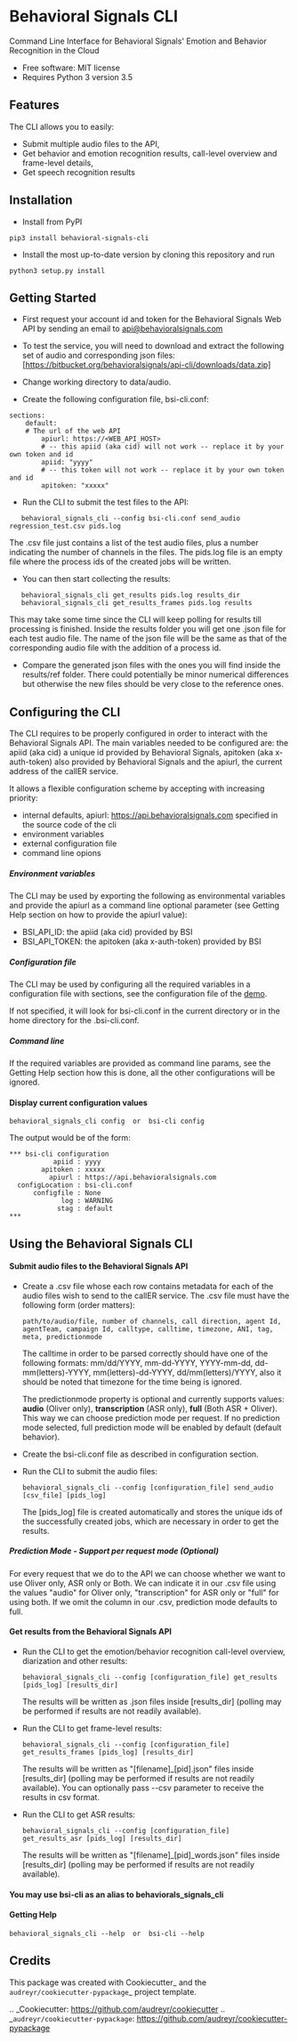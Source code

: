# Behavioral Signals CLI

Command Line Interface for Behavioral Signals' Emotion and Behavior Recognition in the Cloud


* Free software: MIT license
* Requires Python 3 version 3.5

Features
--------
The CLI allows you to easily:

- Submit multiple audio files to the API,
- Get behavior and emotion recognition results, call-level overview and frame-level details,
- Get speech recognition results


## Installation

* Install from PyPI
```
pip3 install behavioral-signals-cli
```

* Install the most up-to-date version by cloning this repository and run

```
python3 setup.py install
```


## Getting Started

* First request your account id and token for the Behavioral Signals Web API by sending an email to api@behavioralsignals.com

* To test the service, you will need to download and extract the following set of audio and corresponding json files: [https://bitbucket.org/behavioralsignals/api-cli/downloads/data.zip]

* Change working directory to data/audio.

* Create the following configuration file, bsi-cli.conf:
```
sections:
    default:
	# The url of the web API
        apiurl: https://<WEB_API_HOST>
        # -- this apiid (aka cid) will not work -- replace it by your own token and id
        apiid: "yyyy"
        # -- this token will not work -- replace it by your own token and id
        apitoken: "xxxxx"
```

* Run the CLI to submit the test files to the API:
```
   behavioral_signals_cli --config bsi-cli.conf send_audio regression_test.csv pids.log
```
   The .csv file just contains a list of the test audio files, plus a number indicating the number of channels in the files. The pids.log file is an empty file where the process ids of the created jobs will be written.

* You can then start collecting the results:
```
   behavioral_signals_cli get_results pids.log results_dir
   behavioral_signals_cli get_results_frames pids.log results
```
   This may take some time since the CLI will keep polling for results till processing is finished. Inside the results folder you will get one .json file for each test audio file. The name of the json file will be the same as that of the corresponding audio file with the addition of a process id.

* Compare the generated json files with the ones you will find inside the results/ref folder. There could potentially be minor numerical differences but otherwise the new files should be very close to the reference ones.


Configuring the CLI
--------
The CLI requires to be properly configured in order to interact with the Behavioral Signals API.
The main variables needed to be configured are: the apiid (aka cid) a unique id provided by Behavioral Signals, apitoken (aka x-auth-token) also provided by Behavioral Signals and the apiurl, the current address of the callER service.

It allows a flexible configuration scheme by accepting with increasing priority:

-  internal defaults, apiurl: https://api.behavioralsignals.com specified in the source code of the cli
-  environment variables
-  external configuration file
-  command line opions


##### Environment variables
The CLI may be used by exporting the following as environmental variables and provide the apiurl as a command line optional parameter (see Getting Help section on how to provide the apiurl value):

- BSI_API_ID: the apiid (aka cid) provided by BSI
- BSI_API_TOKEN: the apitoken (aka x-auth-token) provided by BSI

#####  Configuration file
The CLI may be used by configuring all the required variables in a configuration file with sections,
see the configuration file of the [demo](https://bitbucket.org/behavioralsignals/api-cli/src/master/demo/).

If not specified, it will look for bsi-cli.conf in the current directory or in the home directory for the .bsi-cli.conf.

##### Command line
If the required variables are provided as command line params, see the Getting Help section how this is done, all the other configurations will be ignored.

#### Display current configuration values
  ```
  behavioral_signals_cli config  or  bsi-cli config
  ```

The output would be of the form:
```
*** bsi-cli configuration
           apiid : yyyy
        apitoken : xxxxx
          apiurl : https://api.behavioralsignals.com
  configLocation : bsi-cli.conf
      configfile : None
             log : WARNING
            stag : default
***
```


Using the Behavioral Signals CLI
--------

#### Submit audio files to the Behavioral Signals API
* Create a .csv file whose each row contains metadata for each of the audio files wish to send to the callER service. The .csv file must have the following form (order matters):
  ```
  path/to/audio/file, number of channels, call direction, agent Id, agentTeam, campaign Id, calltype, calltime, timezone, ANI, tag, meta, predictionmode
  ```

  The calltime in order to be parsed correctly should have one of the following formats:
  mm/dd/YYYY, mm-dd-YYYY, YYYY-mm-dd, dd-mm(letters)-YYYY, mm(letters)-dd-YYYY, dd/mm(letters)/YYYY, also it should be noted that timezone for the time being is ignored.

  The predictionmode property is optional and currently supports values: **audio** (Oliver only), **transcription** (ASR only), **full** (Both ASR + Oliver). This way we can choose prediction mode per request. If no prediction mode selected, full prediction mode will be enabled by default (default behavior).

* Create the bsi-cli.conf file as described in configuration section.

* Run the CLI to submit the audio files:

  ```
  behavioral_signals_cli --config [configuration_file] send_audio [csv_file] [pids_log]
  ```

  The [pids_log] file is created automatically and stores the unique ids of the successfully created jobs, which are necessary in order to get the results.


##### Prediction Mode - Support per request mode (Optional)
For every request that we do to the API we can choose whether we want to use Oliver only, ASR only or Both. We can indicate it in our .csv file using the values "audio" for Oliver only, "transcription" for ASR only or "full" for using both. If we omit the column in our .csv, prediction mode defaults to full.


#### Get results from the Behavioral Signals API

* Run the CLI to get the emotion/behavior recognition call-level overview, diarization and other results:
  ```
  behavioral_signals_cli --config [configuration_file] get_results [pids_log] [results_dir]
  ```

  The results will be written as .json files inside [results_dir] (polling may be performed if results
  are not readily available).

* Run the CLI to get frame-level results:
  ```
  behavioral_signals_cli --config [configuration_file] get_results_frames [pids_log] [results_dir]
  ```

  The results will be written as "[filename]_[pid].json" files inside [results_dir] (polling may be performed if results are not readily available). You can optionally pass --csv parameter to receive the results in csv format.

* Run the CLI to get ASR results:
  ```
  behavioral_signals_cli --config [configuration_file] get_results_asr [pids_log] [results_dir]
  ```

  The results will be written as "[filename]_[pid]_words.json" files inside [results_dir] (polling may be performed if results are not readily available).

#### You may use bsi-cli as an alias to behaviorals_signals_cli

#### Getting Help
```
behavioral_signals_cli --help  or  bsi-cli --help
```



Credits
---------

This package was created with Cookiecutter_ and the `audreyr/cookiecutter-pypackage`_ project template.

.. _Cookiecutter: https://github.com/audreyr/cookiecutter
.. _`audreyr/cookiecutter-pypackage`: https://github.com/audreyr/cookiecutter-pypackage
